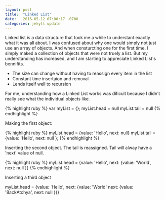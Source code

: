 ```yaml
---
layout: post
title:  "Linked List"
date:   2016-05-12 07:00:17 -0700
categories: jekyll update
---
```







Linked list is a data structure that took me a while to understant exactly what it was all about.  I was confused about why one would simply not just use an array of objects.  And when consturcting one for the first time, I simply maked a collection of objects that were not truely a list.  But my understanding has increased, and I am starting to appreciate Linked List's bennifits.  

- The size can change without having to reassign every item in the list 
- Constant time insertaion and removal
- Lends itself well to recursion

For me, understanding how a Linked List works was dificult because I didn't really see what the individual objects like.

{% highlight ruby %}
var myList = {};
myList.head = null
myList.tail = null
{% endhighlight %}

Making the first object:

{% highlight ruby %}
myList.head = {value: 'Hello',
               next: null}
myList.tail = {value: 'Hello',
               next: null };
{% endhighlight %}

Inserting the second object.  The tail is reassigned.  Tail will alway have a 'next' value of null.

{% highlight ruby %}
myList.head = {value: 'Hello',
               next: {value: 'World',    
                      next: null }}
{% endhighlight %}

Inserting a third object

myList.head = {value: 'Hello',
							 next: {value: 'World' 
											next: {value: 'BackAtchya',
														 next: null }}}




<!-- Working on understanding the four basic data structures in JavaScript and how to work with them.  These are Functional, Functional Sharred, Prototypal, and Pseudoclassical.  I am deffinitly feeling the Pseudoclassical more at this point.  It looks way easier to use.  Fortunately, some of the seniors in in the cohort ahead, directed me to Ryan Atkinson's awsome blog on these very structures: [JavaScript Classes and Instantiation Patterns](http://www.ryanatkinson.io/javascript-instantiation-patterns/)

There's not much point in my repeating what is on his blog.  What I will say is that from my total noob perspective, I would lean towards using Pseudoclassical because it seem way more straight forward than all the others - with the exception of Functional. --> 



[jekyll-docs]: http://jekyllrb.com/docs/home
[jekyll-gh]:   https://github.com/jekyll/jekyll
[jekyll-talk]: https://talk.jekyllrb.com/
